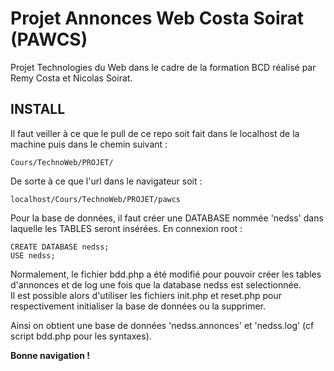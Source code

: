 # Projet Annonces Web Costa Soirat (PAWCS)

Projet Technologies du Web dans le cadre de la formation BCD réalisé par Remy Costa et Nicolas Soirat.

## INSTALL 

Il faut veiller à ce que le pull de ce repo soit fait dans le localhost de la machine puis dans le chemin suivant : 
```
Cours/TechnoWeb/PROJET/
```
De sorte à ce que l'url dans le navigateur soit : 
```
localhost/Cours/TechnoWeb/PROJET/pawcs
```

Pour la base de données, il faut créer une DATABASE nommée 'nedss' dans laquelle les TABLES seront insérées.
En connexion root : 
```
CREATE DATABASE nedss;
USE nedss;
```


Normalement, le fichier bdd.php a été modifié pour pouvoir créer les tables d'annonces et de log une fois que la database nedss est selectionnée.    
Il est possible alors d'utiliser les fichiers init.php et reset.php pour respectivement initialiser la base de données ou la supprimer. 


Ainsi on obtient une base de données 'nedss.annonces' et 'nedss.log' (cf script bdd.php pour les syntaxes).


**Bonne navigation !**

